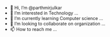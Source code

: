 - 👋 Hi, I’m @parthmirjulkar
- 👀 I’m interested in Technology ...
- 🌱 I’m currently learning Computer science ...
- 💞️ I’m looking to collaborate on organization ...
- 📫 How to reach me  ...

<!---
parthmirjulkar/parthmirjulkar is a ✨ special ✨ repository because its `README.md` (this file) appears on your GitHub profile.
You can click the Preview link to take a look at your changes.
--->
